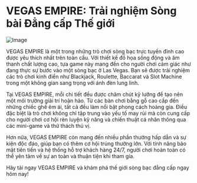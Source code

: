 # VEGAS EMPIRE: Trải nghiệm Sòng bài Đẳng cấp Thế giới

![Image](https://github.com/user-attachments/assets/bd51ea9f-0666-407b-a7a7-98ead6de688c)

VEGAS EMPIRE là một trong những trò chơi sòng bạc trực tuyến đỉnh cao được yêu thích nhất trên toàn cầu. Với thiết kế đồ họa sống động và âm thanh chất lượng cao, tựa game này mang đến cho người chơi cảm giác như đang thực sự bước vào một sòng bạc ở Las Vegas. Bạn sẽ được trải nghiệm các trò chơi kinh điển như Blackjack, Roulette, Baccarat và Slot Machine trong một không gian sang trọng với ánh đèn lung linh.

Tại VEGAS EMPIRE, mỗi chi tiết đều được chăm chút kỹ lưỡng để tạo nên một môi trường giải trí hoàn hảo. Từ các bàn chơi bằng gỗ cao cấp đến những chiếc ghế êm ái, tất cả đều làm nổi bật phong cách hoàng gia. Điều đặc biệt là trò chơi không chỉ tập trung vào yếu tố may rủi mà còn cung cấp cho người chơi cơ hội rèn luyện kỹ năng và chiến thuật cá nhân thông qua các mini-game và thử thách thú vị.

Hơn nữa, VEGAS EMPIRE còn mang đến nhiều phần thưởng hấp dẫn và sự kiện độc đáo, giúp bạn có thêm cơ hội trúng thưởng lớn. Với tính năng bảo mật tiên tiến và hệ thống hỗ trợ khách hàng 24/7, người chơi hoàn toàn có thể yên tâm về sự an toàn và thuận tiện khi tham gia.

Hãy tải ngay VEGAS EMPIRE và khám phá thế giới sòng bạc đẳng cấp ngay hôm nay!